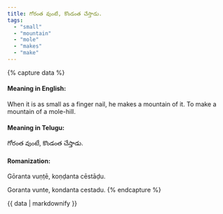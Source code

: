 ```yaml
---
title: గోరంత వుంటే, కొండంత చేస్తాడు.
tags:
  - "small"
  - "mountain"
  - "mole"
  - "makes"
  - "make"
---
```


{% capture data %}
#### Meaning in English:
When it is as small as a finger nail, he makes a mountain of it.
To make a mountain of a mole-hill.

#### Meaning in Telugu:
గోరంత వుంటే, కొండంత చేస్తాడు.

#### Romanization:
Gōranta vuṇṭē, koṇḍanta cēstāḍu.

Goranta vunte, kondanta cestadu.
{% endcapture %}

{{ data | markdownify }}

